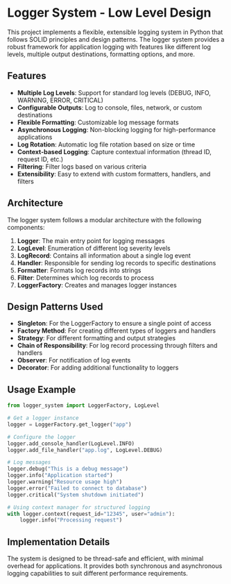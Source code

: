 # Logger System - Low Level Design

This project implements a flexible, extensible logging system in Python that follows SOLID principles and design patterns. The logger system provides a robust framework for application logging with features like different log levels, multiple output destinations, formatting options, and more.

## Features

- **Multiple Log Levels**: Support for standard log levels (DEBUG, INFO, WARNING, ERROR, CRITICAL)
- **Configurable Outputs**: Log to console, files, network, or custom destinations
- **Flexible Formatting**: Customizable log message formats
- **Asynchronous Logging**: Non-blocking logging for high-performance applications
- **Log Rotation**: Automatic log file rotation based on size or time
- **Context-based Logging**: Capture contextual information (thread ID, request ID, etc.)
- **Filtering**: Filter logs based on various criteria
- **Extensibility**: Easy to extend with custom formatters, handlers, and filters

## Architecture

The logger system follows a modular architecture with the following components:

1. **Logger**: The main entry point for logging messages
2. **LogLevel**: Enumeration of different log severity levels
3. **LogRecord**: Contains all information about a single log event
4. **Handler**: Responsible for sending log records to specific destinations
5. **Formatter**: Formats log records into strings
6. **Filter**: Determines which log records to process
7. **LoggerFactory**: Creates and manages logger instances

## Design Patterns Used

- **Singleton**: For the LoggerFactory to ensure a single point of access
- **Factory Method**: For creating different types of loggers and handlers
- **Strategy**: For different formatting and output strategies
- **Chain of Responsibility**: For log record processing through filters and handlers
- **Observer**: For notification of log events
- **Decorator**: For adding additional functionality to loggers

## Usage Example

```python
from logger_system import LoggerFactory, LogLevel

# Get a logger instance
logger = LoggerFactory.get_logger("app")

# Configure the logger
logger.add_console_handler(LogLevel.INFO)
logger.add_file_handler("app.log", LogLevel.DEBUG)

# Log messages
logger.debug("This is a debug message")
logger.info("Application started")
logger.warning("Resource usage high")
logger.error("Failed to connect to database")
logger.critical("System shutdown initiated")

# Using context manager for structured logging
with logger.context(request_id="12345", user="admin"):
    logger.info("Processing request")
```

## Implementation Details

The system is designed to be thread-safe and efficient, with minimal overhead for applications. It provides both synchronous and asynchronous logging capabilities to suit different performance requirements.
